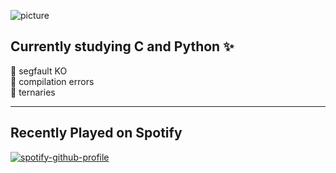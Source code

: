 ![picture](https://pbs.twimg.com/media/EvuvkskUcAEMvEf?format=jpg&name=large)

## Currently studying C and Python :sparkles:

🌟 segfault KO  
🤝 compilation errors  
🚀 ternaries  


----------------------------
## Recently Played on Spotify
[![spotify-github-profile](https://spotify-github-profile.vercel.app/api/view?uid=arwen_elazegui&cover_image=true&theme=natemoo-re&show_offline=false&background_color=121212&interchange=false&bar_color=e8a1b6&bar_color_cover=false)](https://spotify-github-profile.vercel.app/api/view?uid=arwen_elazegui&redirect=true)
